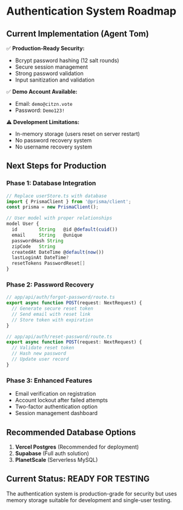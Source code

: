 # Authentication System Roadmap

## Current Implementation (Agent Tom)

✅ **Production-Ready Security:**
- Bcrypt password hashing (12 salt rounds)
- Secure session management
- Strong password validation
- Input sanitization and validation

✅ **Demo Account Available:**
- Email: `demo@citzn.vote`
- Password: `Demo123!`

⚠️ **Development Limitations:**
- In-memory storage (users reset on server restart)
- No password recovery system
- No username recovery system

## Next Steps for Production

### Phase 1: Database Integration
```typescript
// Replace userStore.ts with database
import { PrismaClient } from '@prisma/client';
const prisma = new PrismaClient();

// User model with proper relationships
model User {
  id        String   @id @default(cuid())
  email     String   @unique
  passwordHash String
  zipCode   String
  createdAt DateTime @default(now())
  lastLoginAt DateTime?
  resetTokens PasswordReset[]
}
```

### Phase 2: Password Recovery
```typescript
// app/api/auth/forgot-password/route.ts
export async function POST(request: NextRequest) {
  // Generate secure reset token
  // Send email with reset link
  // Store token with expiration
}

// app/api/auth/reset-password/route.ts
export async function POST(request: NextRequest) {
  // Validate reset token
  // Hash new password
  // Update user record
}
```

### Phase 3: Enhanced Features
- Email verification on registration
- Account lockout after failed attempts
- Two-factor authentication option
- Session management dashboard

## Recommended Database Options

1. **Vercel Postgres** (Recommended for deployment)
2. **Supabase** (Full auth solution)
3. **PlanetScale** (Serverless MySQL)

## Current Status: READY FOR TESTING

The authentication system is production-grade for security but uses memory storage suitable for development and single-user testing.